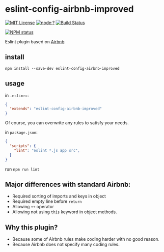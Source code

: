 # eslint-config-airbnb-improved

[![MIT License](https://img.shields.io/badge/license-mit-green.svg?style=flat-square)](https://opensource.org/licenses/MIT)
[![node:?](https://img.shields.io/badge/node-%3E=8-blue.svg?style=flat-square)](https://npmjs.org/package/eslint-config-airbnb-improved)
[![Build Status](https://travis-ci.org/oprogramador/eslint-config-airbnb-improved.svg?branch=master)](https://travis-ci.org/oprogramador/eslint-config-airbnb-improved)

[![NPM status](https://nodei.co/npm/eslint-config-airbnb-improved.png?downloads=true&stars=true)](https://npmjs.org/package/eslint-config-airbnb-improved)

Eslint plugin based on [Airbnb](https://github.com/airbnb/javascript)

## install

`npm install --save-dev eslint-config-airbnb-improved`

## usage

in `.eslinrc`:
```json
{
  "extends": "eslint-config-airbnb-improved"
}
```
Of course, you can overwrite any rules to satisfy your needs.

in `package.json`:
```json
{
  "scripts": {
    "lint": "eslint *.js app src",
  }
}
```

run `npm run lint`

## Major differences with standard Airbnb:
- Required sorting of imports and keys in object
- Required empty line before `return`
- Allowing `++` operator
- Allowing not using `this` keyword in object methods.

## Why this plugin?
- Because some of Airbnb rules make coding harder with no good reason.
- Because Airbnb does not specify many coding rules.
